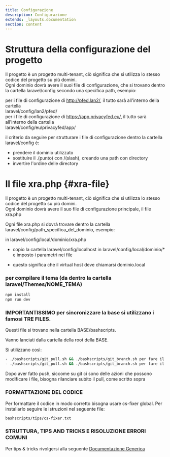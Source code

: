 ```yaml
---
title: Configurazione
description: Configurazione
extends: _layouts.documentation
section: content
---
```


# Struttura della configurazione del progetto 

Il progetto è un progetto multi-tenant, ciò significa che si utilizza lo stesso codice del progetto su più domini.  
Ogni dominio dovrà avere il suoi file di configurazione, che si trovano dentro la cartella laravel/config secondo una specifica path, esempio:  

per i file di configurazione di http://pfed.lan2/, il tutto sarà all'interno della cartella  
laravel/config/lan2/pfed/  
per i file di configurazione di https://app.privacyfed.eu/, il tutto sarà all'interno della cartella  
laravel/config/eu/privacyfed/app/

il criterio da seguire per strutturare i file di configurazione dentro la cartella laravel/config è:  
- prendere il dominio utilizzato  
- sostituire il .(punto) con /(slash), creando una path con directory  
- invertire l'ordine delle directory  

# Il file xra.php {#xra-file}

Il progetto è un progetto multi-tenant, ciò significa che si utilizza lo stesso codice del progetto su più domini.  
Ogni dominio dovrà avere il suo file di configurazione principale, il file xra.php  

Ogni file xra.php si dovrà trovare dentro la cartella laravel/config/path_specifica_del_dominio, esempio:  

in laravel/config/local/dominio/xra.php



- copio la cartella laravel/config/localhost in laravel/config/local/dominio/* e imposto i parametri nei file

- questo significa che il virtual host deve chiamarsi dominio.local







### per compilare il tema (da dentro la cartella laravel/Themes/NOME_TEMA)

```bash
npm install
npm run dev
```



### IMPORTANTISSIMO per sincronizzare la base si utilizzano i famosi TRE FILES. 

Questi file si trovano nella cartella BASE/bashscripts.

Vanno lanciati dalla cartella della root della BASE.

Si utilizzano così:

```bash
- ./bashscripts/git_pull.sh && ./bashscripts/git_branch.sh per fare il pull
- ./bashscripts/git_pull.sh && ./bashscripts/git_branch.sh per fare il push
```

Dopo aver fatto push, siccome su git ci sono delle azioni che possono modificare i file, bisogna rilanciare subito il pull, come scritto sopra


### FORMATTAZIONE DEL CODICE

Per formattare il codice in modo corretto bisogna usare cs-fixer global. Per installarlo seguire le istruzioni nel seguente file:

```bash
bashscripts/tips/cs-fixer.txt
```

### STRUTTURA, TIPS AND TRICKS E RISOLUZIONE ERRORI COMUNI
Per tips & tricks rivolgersi alla seguente [Documentazione Generica](https://laraxot.github.io/module_xot/docs/base/issues/)